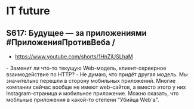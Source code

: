 # IT future

## S617: Будущее — за приложениями #ПриложенияПротивВеба /

- https://www.youtube.com/shorts/1HnZiUSLhaM

\- Заменит ли что-то текущую Web-модель, клиент-серверное взаимодействие по HTTP?
\- Не думаю, что придёт другая модель. Мы значительно перешли в сторону мобильных приложений. Многие компании сейчас вообще не имеют web-сайтов, а вместо этого у них Instagram-страница и мобильное приложение. Можно сказать, что мобльные приложения в какой-то степени "Убийца Web'а".